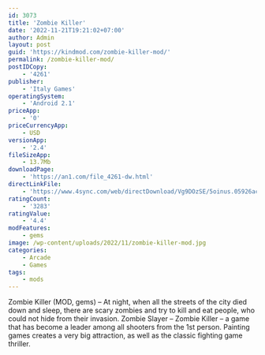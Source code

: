 ```yaml
---
id: 3073
title: 'Zombie Killer'
date: '2022-11-21T19:21:02+07:00'
author: Admin
layout: post
guid: 'https://kindmod.com/zombie-killer-mod/'
permalink: /zombie-killer-mod/
postIDCopy:
    - '4261'
publisher:
    - 'Italy Games'
operatingSystem:
    - 'Android 2.1'
priceApp:
    - '0'
priceCurrencyApp:
    - USD
versionApp:
    - '2.4'
fileSizeApp:
    - 13.7Mb
downloadPage:
    - 'https://an1.com/file_4261-dw.html'
directLinkFile:
    - 'https://www.4sync.com/web/directDownload/Vg9DOzSE/5oinus.05926ace9c5e40de5cb2ac6ea8ae9f1e'
ratingCount:
    - '3283'
ratingValue:
    - '4.4'
modFeatures:
    - gems
image: /wp-content/uploads/2022/11/zombie-killer-mod.jpg
categories:
    - Arcade
    - Games
tags:
    - mods
---
```


Zombie Killer (MOD, gems) – At night, when all the streets of the city died down and sleep, there are scary zombies and try to kill and eat people, who could not hide from their invasion. Zombie Slayer – Zombie Killer – a game that has become a leader among all shooters from the 1st person. Painting games creates a very big attraction, as well as the classic fighting game thriller.